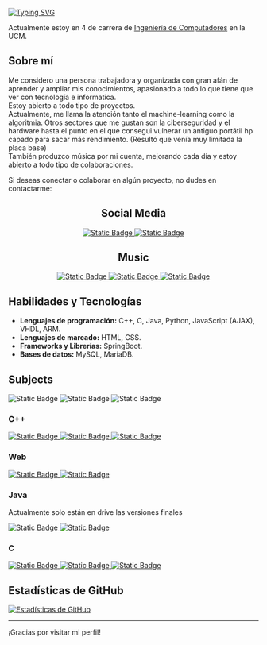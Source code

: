 [![Typing SVG](https://readme-typing-svg.demolab.com?font=Montserrat&weight=500&size=29&duration=2000&pause=1000&color=85F7EA&width=500&lines=Hola%2C+bienvenidos+a+mi+perfil+;Soy+Lizzen(Deiviss)%2C+encantado+%5E%5E)](https://git.io/typing-svg)

Actualmente estoy en 4 de carrera de [Ingeniería de Computadores](https://www.ucm.es/estudios/grado-ingenieriadecomputadores) en la UCM.

## Sobre mí

<p>
Me considero una persona trabajadora y organizada con gran afán de aprender y ampliar mis conocimientos, apasionado a todo lo que tiene que ver con tecnología e informatica.<br>
Estoy abierto a todo tipo de proyectos.<br>
Actualmente, me llama la atención tanto el machine-learning como la algoritmia. Otros sectores que me gustan son la ciberseguridad y el hardware hasta el punto en el que consegui vulnerar un antiguo portátil hp capado para sacar más rendimiento. 
(Resultó que venía muy limitada la placa base)<br>
También produzco música por mi cuenta, mejorando cada día y estoy abierto a todo tipo de colaboraciones.<br>

Si deseas conectar o colaborar en algún proyecto, no dudes en contactarme:
</p>
<h2 align="center">Social Media</h2>
<div align="center">
  <a href="mailto:daviddfdiaz@gmail.com">
    <img alt="Static Badge" src="https://img.shields.io/badge/Gmail-D14836?logo=gmail&logoColor=white">
  </a>   
  <a href="https://www.linkedin.com/in/david-ferreras-d%C3%ADaz-6131962a5/">
    <img alt="Static Badge" src="https://custom-icon-badges.demolab.com/badge/LinkedIn-0A66C2?logo=linkedin-white&logoColor=fff">
  </a> 
</div>

<h2 align="center">Music</h2>
<div align="center">
  <a href="mailto:daviddfdiaz@gmail.com">
    <img alt="Static Badge" src="https://img.shields.io/badge/Gmail-D14836?Size=auto&logo=gmail&logoColor=white">
  </a> 
  <a href="https://open.spotify.com/intl-es/artist/5Nj4I1gm4DoRHijIjHEcx2?si=pk6iMAY-SYyRQUT4v0xdbw">
    <img alt="Static Badge" src="https://img.shields.io/badge/Spotify-1ED760?logo=spotify&logoColor=white">
  </a>

  <a href="https://soundcloud.com/musicbydvss">
    <img alt="Static Badge" src="https://img.shields.io/badge/Soundcloud-FF3300?logo=Soundcloud&logoColor=white">
  </a>
</div>

## Habilidades y Tecnologías

- **Lenguajes de programación:** C++, C, Java, Python, JavaScript (AJAX), VHDL, ARM.
- **Lenguajes de marcado:** HTML, CSS.
- **Frameworks y Librerías:** SpringBoot.
- **Bases de datos:** MySQL, MariaDB.

## Subjects
 <img alt="Static Badge" src="https://img.shields.io/badge/-Terminado-green?style=auto">
 <img alt="Static Badge" src="https://img.shields.io/badge/-En mantenimiento-blue?style=auto">
 <img alt="Static Badge" src="https://img.shields.io/badge/-No accesible temporalmente-red?style=auto">
 
### C++
  <a href="https://github.com/Lizzen/FAL">
    <img alt="Static Badge" src="https://img.shields.io/badge/FAL-Fundamentos de Algoritmos-green?style=auto">
  </a>
  <a href="https://github.com/Lizzen/ED">
    <img alt="Static Badge" src="https://img.shields.io/badge/ED-Estructura de Datos-green?style=auto">
  </a>
  <a href="https://github.com/Lizzen/DA">
    <img alt="Static Badge" src="https://img.shields.io/badge/DA-Diseño de algoritmos-blue?style=auto">
  </a>

### Web
  <a href="https://github.com/Lizzen/WEB-Tarkov-Trading-Hub-Part-2">
    <img alt="Static Badge" src="https://img.shields.io/badge/SW-Tarkov Trading Hub Part 2 (Sistemas Web)-green?style=auto">
  </a>
    <a href="https://github.com/Lizzen/WEB-GG">
    <img alt="Static Badge" src="https://img.shields.io/badge/IW-GG (Ingeniería Web)-green?style=auto">
  </a>

### Java
<p>Actualmente solo están en drive las versiones finales</p>

  <a href="https://github.com/Lizzen/">
    <img alt="Static Badge" src="https://img.shields.io/badge/TP1-Tecnología de la programación 1-red?style=auto">
  </a>
  <a href="https://github.com/Lizzen/">
    <img alt="Static Badge" src="https://img.shields.io/badge/TP2-Tecnología de la programación 2-red?style=auto">
  </a>

### C
  <a href="https://github.com/Lizzen/SO">
    <img alt="Static Badge" src="https://img.shields.io/badge/SO-Sistemas Operativos-blue?style=auto">
  </a>
  <a href="https://github.com/Lizzen/ASO">
    <img alt="Static Badge" src="https://img.shields.io/badge/ASO-Ampliación de Sistemas Operativos-green?style=auto">
  </a>
  <a href="https://github.com/Lizzen/PSyD">
    <img alt="Static Badge" src="https://img.shields.io/badge/PSyD-Programación de Sistemas y Dispositivos-green?style=auto">
  </a>
  
## Estadísticas de GitHub

[![Estadísticas de GitHub](https://github-readme-stats.vercel.app/api?username=Lizzen&show_icons=true&theme=radical)](https://github.com/Lizzen)

---

¡Gracias por visitar mi perfil!


<!--
**Lizzen/Lizzen** is a ✨ _special_ ✨ repository because its `README.md` (this file) appears on your GitHub profile.

Here are some ideas to get you started:

- 🔭 I’m currently working on ...
- 🌱 I’m currently learning ...
- 👯 I’m looking to collaborate on ...
- 🤔 I’m looking for help with ...
- 💬 Ask me about ...
- 📫 How to reach me: ...
- 😄 Pronouns: ...
- ⚡ Fun fact: ...
-->
